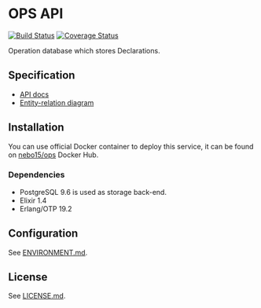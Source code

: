 # OPS API

[![Build Status](https://travis-ci.org/Nebo15/ops.api.svg?branch=master)](https://travis-ci.org/Nebo15/ops.api) [![Coverage Status](https://coveralls.io/repos/github/Nebo15/ops.api/badge.svg?branch=master)](https://coveralls.io/github/Nebo15/ops.api?branch=master)

Operation database which stores Declarations.

## Specification

- [API docs](http://docs.ehealthapi1.apiary.io/#reference/internal.-ops-db)
- [Entity-relation diagram](https://edenlab.atlassian.net/wiki/display/EH/PRM)

## Installation

You can use official Docker container to deploy this service, it can be found on [nebo15/ops](https://hub.docker.com/r/nebo15/ops/) Docker Hub.

### Dependencies

- PostgreSQL 9.6 is used as storage back-end.
- Elixir 1.4
- Erlang/OTP 19.2

## Configuration

See [ENVIRONMENT.md](docs/ENVIRONMENT.md).

## License

See [LICENSE.md](LICENSE.md).